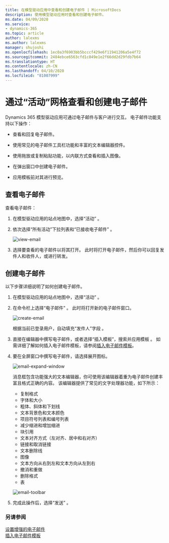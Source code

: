 ```yaml
---
title: 在模型驱动应用中查看和创建电子邮件 | MicrosoftDocs
description: 使用模型驱动应用时查看和创建电子邮件。
ms.date: 04/09/2020
ms.service:
- dynamics-365
ms.topic: article
author: lalexms
ms.author: lalexms
manager: shujoshi
ms.openlocfilehash: 1ec0a3f6903bb5bcccf429e6f11941206a5e4f72
ms.sourcegitcommit: 2484ebce6563cfd1c849e1e2f66dd2d29fdb7b64
ms.translationtype: HT
ms.contentlocale: zh-CN
ms.lasthandoff: 04/10/2020
ms.locfileid: "81007999"
---
```

# <a name="view-and-create-email-through-the-activities-grid"></a>通过“活动”网格查看和创建电子邮件

Dynamics 365 模型驱动应用可通过电子邮件与客户进行交互。 电子邮件功能支持以下操作：

- 查看和回复电子邮件。 

- 使用常见的电子邮件工具栏功能和丰富的文本编辑器控件。 

- 使用拖放或复制粘贴功能，以内联方式查看和插入图像。 

- 在弹出窗口中创建电子邮件。  

- 应用模板前对其进行预览。 



## <a name="view-your-email"></a>查看电子邮件

查看电子邮件：

1. 在模型驱动应用的站点地图中，选择“活动”  。 

2. 依次选择“所有活动”下拉列表和“已接收电子邮件”   。

    ![view-email](media/view-email.png "显示已接收电子邮件")

3. 选择要查看的电子邮件以将其打开。 此时将打开电子邮件，然后你可以回复发件人和收件人，或进行转发。

## <a name="create-email"></a>创建电子邮件

以下步骤详细说明了如何创建电子邮件。

1. 在模型驱动应用的站点地图中，选择“活动”  。

2. 在命令栏上选择“电子邮件”  。 此时将打开新的电子邮件窗口。

    ![create-email](media/create-email.png "新建电子邮件")

    根据当前已登录用户，自动填充“发件人”字段  。

3. 直接在编辑器中撰写电子邮件，或者选择“插入模板”，搜索并应用模板  。 如需详细了解如何插入电子邮件模板，请参阅[插入电子邮件模板](insert-email-template.md)。

4. 要在全屏窗口中撰写电子邮件，请选择展开图标。

    ![email-expand-window](media/email-expand-window.png "展开电子邮件窗口")

    消息框包含功能强大的文本编辑器，你可使用该编辑器着重为电子邮件创建丰富且格式正确的内容。 该编辑器提供了常见的文字处理器功能，如下所示： 

    - 复制格式
    - 字体和大小
    - 粗体、斜体和下划线
    - 文本背景色和文本颜色
    - 项目符号列表和编号列表
    - 减少缩进和增加缩进
    - 块引用
    - 文本对齐方式（左对齐、居中和右对齐）
    - 链接和取消链接
    - 文本删除线
    - 图像
    - 文本方向从右到左和文本方向从左到右
    - 撤消和重做
    - 删除格式
    - 表

    ![email-toolbar](media/email-toolbar.png "使用富文本编辑器功能")

5. 完成此操作后，选择“发送”  。


### <a name="see-also"></a>另请参阅

[设置增强的电子邮件](https://docs.microsoft.com/power-platform/admin/system-settings-dialog-box-email-tab)<br>
[插入电子邮件模板](insert-email-template.md)
